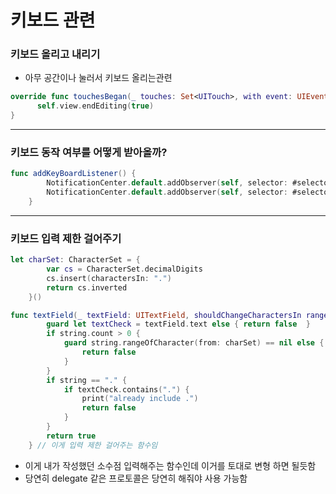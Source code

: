 # 키보드 관련

### 키보드 올리고 내리기

- 아무 공간이나 눌러서 키보드 올리는관련

```swift
override func touchesBegan(_ touches: Set<UITouch>, with event: UIEvent?){
      self.view.endEditing(true)
}
```

---

### 키보드 동작 여부를 어떻게 받아올까?

```swift
func addKeyBoardListener() {
        NotificationCenter.default.addObserver(self, selector: #selector(self.keyboardWillShow(_:)), name: UIResponder.keyboardWillShowNotification, object: nil);
        NotificationCenter.default.addObserver(self, selector: #selector(self.keyboardWillHide(_:)), name: UIResponder.keyboardWillHideNotification, object: nil);
    }
```

---

### 키보드 입력 제한 걸어주기

```swift
let charSet: CharacterSet = {
        var cs = CharacterSet.decimalDigits
        cs.insert(charactersIn: ".")
        return cs.inverted
    }()

func textField(_ textField: UITextField, shouldChangeCharactersIn range: NSRange, replacementString string: String) -> Bool {
        guard let textCheck = textField.text else { return false  }
        if string.count > 0 {
            guard string.rangeOfCharacter(from: charSet) == nil else {
                return false
            }
        }
        if string == "." {
            if textCheck.contains(".") {
                print("already include .")
                return false
            }
        }
        return true
    } // 이게 입력 제한 걸어주는 함수임
```

- 이게 내가 작성했던 소수점 입력해주는 함수인데 이거를 토대로 변형 하면 될듯함
- 당연히 delegate 같은 프로토콜은 당연히 해줘야 사용 가능함